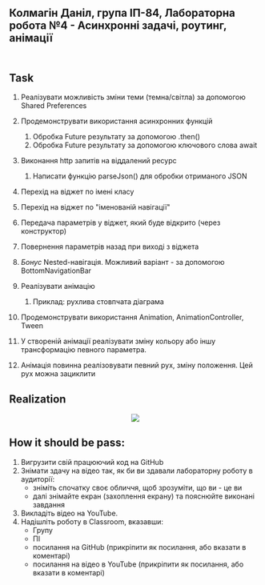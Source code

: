 ## Колмагін Даніл, група ІП-84, Лабораторна робота №4 - Асинхронні задачі, роутинг, анімації<br/><br/>

## Task

1) Реалізувати можливість зміни теми (темна/світла) за допомогою Shared Preferences
2) Продемонструвати використання асинхронних функцій
    1) Обробка Future результату за допомогою .then()
    2) Обробка Future результату за допомогою ключового слова await
3) Виконання http запитів на віддалений ресурс
    1) Написати функцію parseJson() для обробки отриманого JSON

4) Перехід на віджет по імені класу
5) Перехід на віджет по "іменованій навігації"
6) Передача параметрів у віджет, який буде відкрито (через конструктор)
7) Повернення параметрів назад при виході з віджета
8) *Бонус* Nested-навігація. Можливий варіант - за допомогою BottomNavigationBar

9) Реалізувати анімацію
    1) Приклад: рухлива стовпчата діаграма
10) Продемонструвати використання Animation, AnimationController, Tween
11) У створеній анімації реалізувати зміну кольору або іншу трансформацію певного параметра.
12) Анімація повинна реалізовувати певний рух, зміну положення. Цей рух можна зациклити

## Realization
<p align="center">
    <img src="https://user-images.githubusercontent.com/43148295/115681117-e3da8600-a35c-11eb-8649-b5c4d639f6d5.gif"/>
</p>

## How it should be pass:

1. Вигрузити свій працюючий код на GitHub
2. Знімати здачу на відео так, як би ви здавали лабораторну роботу в аудиторії:
    - зніміть спочатку своє обличчя, щоб зрозуміти, що ви - це ви
    - далі знімайте екран (захоплення екрану) та пояснюйте виконані завдання
3. Викладіть відео на YouTube.
4. Надішліть роботу в Classroom, вказавши:
    - Групу
    - ПІ
    - посилання на  GitHub (прикріпити як посилання, або вказати в коментарі)
    - посилання на відео в YouTube (прикріпити як посилання, або вказати в коментарі)
